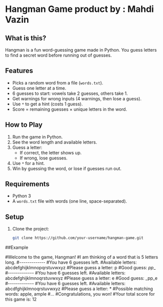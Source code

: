 # Hangman Game product by : Mahdi Vazin


## What is this?

Hangman is a fun word-guessing game made in Python. You guess letters to find a secret word before running out of guesses.

## Features
- Picks a random word from a file (`words.txt`).
- Guess one letter at a time.
- 6 guesses to start: vowels take 2 guesses, others take 1.
- Get warnings for wrong inputs (4 warnings, then lose a guess).
- Use `*` to get a hint (costs 1 guess).
- Score = remaining guesses × unique letters in the word.

## How to Play
1. Run the game in Python.
2. See the word length and available letters.
3. Guess a letter:
   - If correct, the letter shows up.
   - If wrong, lose guesses.
4. Use `*` for a hint.
5. Win by guessing the word, or lose if guesses run out.

## Requirements
- Python 3
- A `words.txt` file with words (one line, space-separated).

## Setup
1. Clone the project:
   ```bash
   git clone https://github.com/your-username/hangman-game.git

##Example

#Welcome to the game, Hangman!
#I am thinking of a word that is 5 letters long.
#-------------
#You have 6 guesses left.
#Available letters: abcdefghijklmnopqrstuvwxyz
#Please guess a letter: p
#Good guess: _pp__
#-------------
#You have 6 guesses left.
#Available letters: abcdefghijklmnoqrstuvwxyz
#Please guess a letter: e
#Good guess: _pp_e
#-------------
#You have 6 guesses left.
#Available letters: abcdfghijklmnoqrstuvwxyz
#Please guess a letter: *
#Possible matching words: apple, ample
#...
#Congratulations, you won!
#Your total score for this game is: 12
